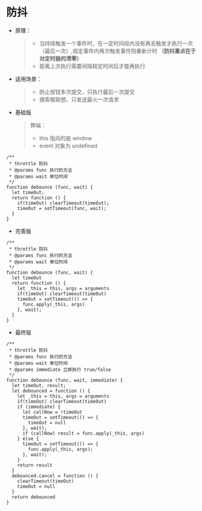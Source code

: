 # 防抖

- 原理：

  > - 当持续触发一个事件时，在一定时间段内没有再去触发才执行一次（最后一次）,规定事件内再次触发事件则重新计时 **（防抖重点在于对定时器的清零）**
  > - 距离上次执行需要间隔规定时间后才能再执行

- 适用场景：

  > - 防止按钮多次提交，只执行最后一次提交
  > - 搜索框联想，只发送最火一次请求

- 基础版
  > 弊端：
  >
  > - this 指向的是 window
  > - event 对象为 undefined

```
/**
 * throttle 防抖
 * @params func 执行的方法
 * @params wait 单位时间
 */
function debounce (func, wait) {
  let timeOut;
  return function () {
    if(timeOut) clearTimeout(timeOut);
    timeOut = setTimeout(func, wait);
  }
}
```

- 完善版

```
/**
 * throttle 防抖
 * @params func 执行的方法
 * @params wait 单位时间
 */
function debounce (func, wait) {
  let timeOut
  return function () {
    let _this = this, args = arguments
    if(timeOut) clearTimeout(timeOut)
    timeOut = setTimeout(() => {
      func.apply(_this, args)
    }, wait);
  }
}
```

- 最终版

```
/**
 * throttle 防抖
 * @params func 执行的方法
 * @params wait 单位时间
 * @params immediate 立即执行 true/false
 */
function debounce (func, wait, immediate) {
  let timeOut, result;
  let debounced = function () {
    let _this = this, args = arguments
    if(timeOut) clearTimeout(timeOut)
    if (immediate) {
      let callNow = !timeOut
      timeOut = setTimeout(() => {
        timeOut = null
      }, wait);
      if (callNow) result = func.apply(_this, args)
    } else {
      timeOut = setTimeout(() => {
        func.apply(_this, args);
      }, wait);
    }
    return result
  }
  debounced.cancel = function () {
    clearTimeout(timeOut)
    timeOut = null
  }
  return debounced
}
```
